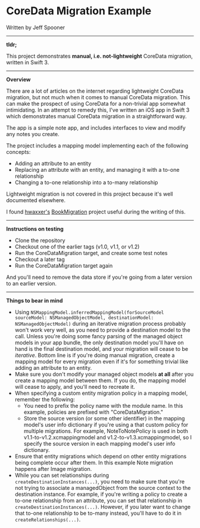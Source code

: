 # CoreData Migration Example

Written by Jeff Spooner

- - -

**tldr;**

This project demonstrates **manual, i.e. not-lightweight** CoreData migration, written in Swift 3.

- - -

**Overview**

There are a lot of articles on the internet regarding lightweight CoreData migration, but not much when it comes to manual CoreData migration. This can make the prospect of using CoreData for a non-trivial app somewhat intimidating. In an attempt to remedy this, I've written an iOS app in Swift 3 which demonstrates manual CoreData migration in a straightforward way.

The app is a simple note app, and includes interfaces to view and modify any notes you create.

The project includes a mapping model implementing each of the following concepts:

* Adding an attribute to an entity
* Replacing an attribute with an entity, and managing it with a to-one relationship
* Changing a to-one relationship into a to-many relationship

Lightweight migration is not covered in this project because it's well documented elsewhere.

I found [hwaxxer's][hwaxxerGitHub] [BookMigration][BookMigrationRepistory] project useful during the writing of this.

[hwaxxerGitHub]: https://github.com/hwaxxer
[BookMigrationRepistory]: https://github.com/hwaxxer/BookMigration

- - -

**Instructions on testing**

* Clone the repository
* Checkout one of the earlier tags (v1.0, v1.1, or v1.2)
* Run the CoreDataMigration target, and create some test notes
* Checkout a later tag
* Run the CoreDataMigration target again

And you'll need to remove the data store if you're going from a later version to an earlier version.

- - -

**Things to bear in mind**

* Using `NSMappingModel.inferredMappingModel(forSourceModel sourceModel: NSManagedObjectModel, destinationModel: NSManagedObjectModel)` during an iterative migration process probably won't work very well, as you need to provide a destination model to the call. Unless you're doing some fancy parsing of the managed object models in your app bundle, the only destination model you'll have on hand is the final destination model, and your migration will cease to be *iterative*. Bottom line is if you're doing manual migration, create a mapping model for every migration even if it's for something trivial like adding an attribute to an entity.
* Make sure you don't modify your managed object models **at all** after you create a mapping model between them. If you do, the mapping model will cease to apply, and you'll need to recreate it. 
* When specifying a custom entity migration policy in a mapping model, remember the following:
  - You need to prefix the policy name with the module name. In this example, policies are prefixed with "CoreDataMigration."
  - Store the source version (or some other identifier) in the mapping model's user info dictionary if you're using a that custom policy for multiple migrations. For example, NoteToNotePolicy is used in both v1.1-to-v1.2.xcmappingmodel and v1.2-to-v1.3.xcmappingmodel, so I specify the source version in each mapping model's user info dictionary.
* Ensure that entity migrations which depend on other entity migrations being complete occur after them. In this example Note migration happens after Image migration. 
* While you can set relationships during `createDestinationInstances(...)`, you need to make sure that you're not trying to associate a managedObject from the source context to the destination instance. For example, if you're writing a policy to create a to-one relationship from an attribute, you can set that relationship in `createDestinationInstances(...)`. However, if you later want to change that to-one relationship to be to-many instead, you'll have to do it in `createRelationships(...)`.
